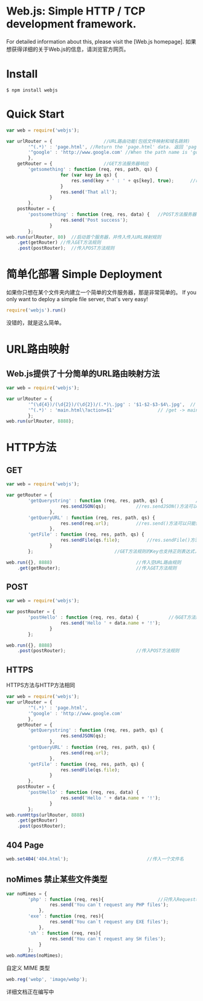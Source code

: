 # Web.js: Simple HTTP / TCP development framework. #

For detailed information about this, please visit the [Web.js homepage]. 如果想获得详细的关于Web.js的信息，请浏览官方网页。

# Install #
```
$ npm install webjs
```
# Quick Start #
```javascript
var web = require('webjs');

var urlRouter = {                   //URL路由功能(包括文件映射和域名跳转)
        '^(.*)' : 'page.html', //Return the 'page.html' data. 返回 'page.html' 的数据。(支持正则表达式)
        '^google' : 'http://www.google.com' //When the path name is 'google', the browser will redirect to Google homepage.  当访问/google时，浏览器自动跳转到Google首页。
        },
    getRouter = {                   //GET方法服务器响应
        'getsomething' : function (req, res, path, qs) {
                    for (var key in qs) {
                        res.send(key + ' : ' + qs[key], true);      //res.send 方法接受两个参数，第一个是需要传输的数据，第二个是确定是否保持通讯不中断，以供继续传输。
                    }
                    res.send('That all');
                }
        },
    postRouter = {
        'postsomething' : function (req, res, data) {   //POST方法服务器响应
                    res.send('Post success');
                }
        };
web.run(urlRouter, 80)  //启动首个服务器，并传入传入URL映射规则
    .get(getRouter) //传入GET方法规则
    .post(postRouter);  //传入POST方法规则
```
# 简单化部署 Simple Deployment #

如果你只想在某个文件夹内建立一个简单的文件服务器，那是非常简单的。 If you only want to deploy a simple file server, that's very easy!
```javascript
require('webjs').run()
```
没错的，就是这么简单。

# URL路由映射 #

## Web.js提供了十分简单的URL路由映射方法  ##
```javascript
var web = require('webjs');

var urlRouter = {
        '^(\d{4})/(\d{2})/(\d{2})/(.*)\.jpg' : '$1-$2-$3-$4\.jpg',  // YYYY/MM/DD/NUM.jpg -> YYYY-MM-DD-NUM.jpg
        '^(.*)' : 'main.html\?action=$1'                // /get -> main.html?action=get
        };
web.run(urlRouter, 8888);
```
# HTTP方法 #

## GET ##
```javascript
var web = require('webjs');

var getRouter = {
        'getQuerystring' : function (req, res, path, qs) {            //传入三个参数，分别为Request, Response, QueryString
                    res.sendJSON(qs);           //res.sendJSON()方法可以直接传入Array, Object, String的JSON对象
                },
        'getQueryURL' : function (req, res, path, qs) {
                    res.send(req.url);          //res.send()方法可以只能传入String数据
                },
        'getFile' : function (req, res, path, qs) {
                    res.sendFile(qs.file);          //res.sendFile()方法只能传入含有文件名的String对象，不需要'./'
                }
        };                              //GET方法规则的Key也支持正则表达式，但不建议使用

web.run({}, 8888)                               //传入空URL路由规则
    .get(getRouter);                            //传入GET方法规则
```
## POST ##
```javascript
var web = require('webjs');

var postRouter = {
        'postHello' : function (req, res, data) {           //与GET方法规则相同，data为POST请求的数据，并非QueryString
                    res.send('Hello ' + data.name + '!');
                }
        };

web.run({}, 8888)
    .post(postRouter);                          //传入POST方法规则
```
## HTTPS ##

HTTPS方法与HTTP方法相同
```javascript
var web = require('webjs');
var urlRouter = {
        '^(.*)' : 'page.html',
        '^google' : 'http://www.google.com'
        },
    getRouter = {
        'getQuerystring' : function (req, res, path, qs) {
                    res.sendJSON(qs);
                },
        'getQueryURL' : function (req, res, path, qs) {
                    res.send(req.url);
                },
        'getFile' : function (req, res, path, qs) {
                    res.sendFile(qs.file);  
                }
        },
    postRouter = {
        'postHello' : function (req, res, data) {
                    res.send('Hello ' + data.name + '!');
                }
        };
web.runHttps(urlRouter, 8888)
    .get(getRouter)
    .post(postRouter);
```

## 404 Page ##
```javascript
web.set404('404.html');                             //传入一个文件名
```
## noMimes 禁止某些文件类型 ##
```javascript
var noMimes = {
        'php' : function (req, res){                    //只传入Request和Response
                res.send('You can`t request any PHP files');
            },
        'exe' : function (req, res){
                res.send('You can`t request any EXE files');
            },
        'sh' : function (req, res){
                res.send('You can`t request any SH files');
            }
        };
web.noMimes(noMimes);
```
自定义 MIME 类型

```javascript
web.reg('webp', 'image/webp');
```
详细文档正在编写中